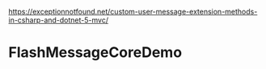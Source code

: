https://exceptionnotfound.net/custom-user-message-extension-methods-in-csharp-and-dotnet-5-mvc/
# FlashMessageCoreDemo
